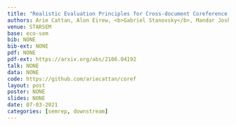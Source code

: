 ```yaml
---
title: "Realistic Evaluation Principles for Cross-document Coreference Resolution"
authors: Arie Cattan, Alon Eirew, <b>Gabriel Stanovsky</b>, Mandar Joshi and Ido Dagan
venue: STARSEM
base: eco-sem
bib: NONE
bib-ext: NONE
pdf: NONE
pdf-ext: https://arxiv.org/abs/2106.04192
talk: NONE
data: NONE
code: https://github.com/ariecattan/coref
layout: post
poster: NONE
slides: NONE
date: 07-03-2021
categories: [semrep, downstream]
---
```

